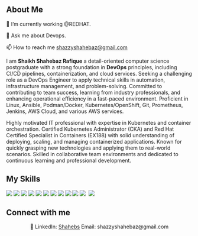 ## About Me

🌱 I’m currently working @REDHAT.

💬 Ask me about Devops.

📫 How to reach me shazzyshahebaz@gmail.com 

I am **Shaikh Shahebaz Rafique** a detail-oriented computer science postgraduate with a strong foundation in **DevOps** principles, including CI/CD pipelines, containerization, and cloud services. Seeking a challenging role as a DevOps Engineer to apply technical skills in automation, infrastructure management, and problem-solving. Committed to contributing to team success, learning from industry professionals, and enhancing operational efficiency in a fast-paced environment. Proficient in Linux, Ansible, Podman/Docker, Kubernetes/OpenShift, Git, Prometheus, Jenkins, AWS Cloud, and various AWS services.

Highly motivated IT professional with expertise in Kubernetes and container orchestration. Certified Kubernetes Administrator (CKA) and Red Hat Certified Specialist in Containers (EX188) with solid understanding of deploying, scaling, and managing containerized applications. Known for quickly grasping new technologies and applying them to real-world scenarios. Skilled in collaborative team environments and dedicated to continuous learning and professional development.

## My Skills
<img src="https://img.icons8.com/?size=50&id=17842&format=png&color=000000">
<img src="https://img.icons8.com/?size=50&id=iGCCE2iEmh2u&format=png&color=000000">
<img src="https://img.icons8.com/?size=50&id=cdYUlRaag9G9&format=png&color=000000">
<img src="https://img.icons8.com/?size=50&id=cvzmaEA4kC0o&format=png&color=000000">
<img src="https://img.icons8.com/?size=50&id=33039&format=png&color=000000">
<img src="https://img.icons8.com/?size=50&id=kEkT1u7zTDk5&format=png&color=000000">
<img src="https://img.icons8.com/?size=50&id=39292&format=png&color=000000">
<img src="https://img.icons8.com/?size=50&id=NrcKwdmlOBfE&format=png&color=000000">
<img src="https://img.icons8.com/?size=50&id=9uVrNMu3Zx1K&format=png&color=000000">
<img src="https://img.icons8.com/?size=50&id=62856&format=png&color=000000">
<img src="https://img.icons8.com/?size=50&id=20906&format=png&color=000000"> 
<img src="https://img.icons8.com/?size=50&id=34886&format=png&color=000000"> 

## Connect with me

<p align="center">🔗 LinkedIn: <a href="https://github.com/Shahebs" target="_blank">Shahebs</a> Email: shazzyshahebaz@gmail.com</p>
